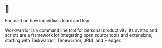## 👋

Focused on how individuals learn and lead.

Workwarrior is a command line tool for personal productivity. Its syntax and scripts are a framework for integrating open source tools and extensions, starting with Taskwarrior, Timewarrior, JRNL and Hledger.



<!--
**peers8862/peers8862** is a ✨ _special_ ✨ repository because its `README.md` (this file) appears on your GitHub profile.

Here are some ideas to get you started:

- 🔭 I’m currently working on ...
- 🌱 I’m currently learning ...
- 👯 I’m looking to collaborate on ...
- 🤔 I’m looking for help with ...
- 💬 Ask me about ...
- 📫 How to reach me: ...
- 😄 Pronouns: ...
- ⚡ Fun fact: ...
-->
